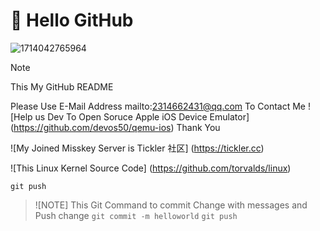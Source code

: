 # 👋 Hello GitHub #
![1714042765964](https://github.com/user-attachments/assets/d5b47682-dcc7-44c7-941a-a7d3c8c06112)
> [!NOTE]
> This My GitHub README

Please Use E-Mail Address mailto:2314662431@qq.com To Contact Me
![Help us Dev To Open Soruce Apple iOS Device Emulator] (https://github.com/devos50/qemu-ios) Thank You

![My Joined Misskey Server is Tickler 社区] (https://tickler.cc)

![This Linux Kernel Source Code] (https://github.com/torvalds/linux)

`git push`

> ![NOTE]
> This Git Command to commit Change with messages and Push change
`git commit -m helloworld`
`git push`

